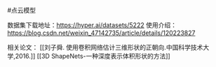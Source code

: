 #点云模型

数据集下载地址：https://hyper.ai/datasets/5222
使用介绍：https://blog.csdn.net/weixin_47142735/article/details/120223827

相关论文：
[[刘子舜. 使用卷积网络估计三维形状的正朝向.中国科学技术大学,2016.]]
[[3D ShapeNets-一种深度表示体积形状的方法]]